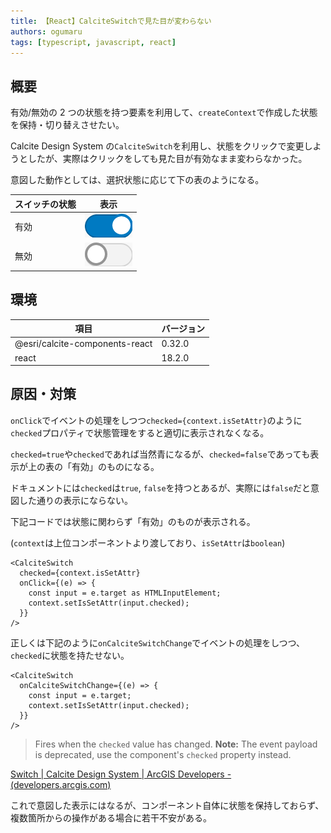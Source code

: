 ```yaml
---
title: 【React】CalciteSwitchで見た目が変わらない
authors: ogumaru
tags: [typescript, javascript, react]
---
```


## 概要

有効/無効の 2 つの状態を持つ要素を利用して、`createContext`で作成した状態を保持・切り替えさせたい。

Calcite Design System の`CalciteSwitch`を利用し、状態をクリックで変更しようとしたが、実際はクリックをしても見た目が有効なまま変わらなかった。

意図した動作としては、選択状態に応じて下の表のようになる。

| スイッチの状態 | 表示                               |
| -------------- | ---------------------------------- |
| 有効           | ![青、右](switch-on.png "青、右")  |
| 無効           | ![白、左](switch-off.png "白、左") |

## 環境

| 項目                           | バージョン |
| ------------------------------ | ---------- |
| @esri/calcite-components-react | 0.32.0     |
| react                          | 18.2.0     |

## 原因・対策

`onClick`でイベントの処理をしつつ`checked={context.isSetAttr}`のように`checked`プロパティで状態管理をすると適切に表示されなくなる。

`checked=true`や`checked`であれば当然青になるが、`checked=false`であっても表示が上の表の「有効」のものになる。

ドキュメントには`checked`は`true`, `false`を持つとあるが、実際には`false`だと意図した通りの表示にならない。

下記コードでは状態に関わらず「有効」のものが表示される。

(`context`は上位コンポーネントより渡しており、`isSetAttr`は`boolean`)

```tsx
<CalciteSwitch
  checked={context.isSetAttr}
  onClick={(e) => {
    const input = e.target as HTMLInputElement;
    context.setIsSetAttr(input.checked);
  }}
/>
```

正しくは下記のように`onCalciteSwitchChange`でイベントの処理をしつつ、`checked`に状態を持たせない。

```tsx
<CalciteSwitch
  onCalciteSwitchChange={(e) => {
    const input = e.target;
    context.setIsSetAttr(input.checked);
  }}
/>
```

> Fires when the `checked` value has changed. **Note:** The event payload is deprecated, use the component's `checked` property instead.

[Switch | Calcite Design System | ArcGIS Developers - (developers.arcgis.com)](https://developers.arcgis.com/calcite-design-system/components/switch/#component-api-events-calciteSwitchChange)

これで意図した表示にはなるが、コンポーネント自体に状態を保持しておらず、複数箇所からの操作がある場合に若干不安がある。
